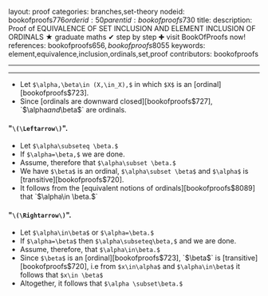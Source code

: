 layout: proof
categories: branches,set-theory
nodeid: bookofproofs$776
orderid: 50
parentid: bookofproofs$730
title: 
description:  Proof of EQUIVALENCE OF SET INCLUSION AND ELEMENT INCLUSION OF ORDINALS &#9733; graduate maths &#10004; step by step &#10010; visit BookOfProofs now!
references: bookofproofs$656,bookofproofs$8055
keywords: element,equivalence,inclusion,ordinals,set,proof
contributors: bookofproofs

---


---

* Let `$\alpha,\beta\in (X,\in_X),$` in which `$X$` is an [ordinal][bookofproofs$723].
* Since [ordinals are downward closed][bookofproofs$727], `$\alpha$` and `$\beta$` are ordinals.

#### "`\(\Leftarrow\)`". 

* Let `$\alpha\subseteq \beta.$`
* If `$\alpha=\beta,$` we are done.
* Assume, therefore that `$\alpha\subset \beta.$`
* We have `$\beta$` is an ordinal, `$\alpha\subset \beta$` and `$\alpha$` is [transitive][bookofproofs$720].
* It follows from the [equivalent notions of ordinals][bookofproofs$8089] that `$\alpha\in \beta.$`

#### "`\(\Rightarrow\)`". 

* Let `$\alpha\in\beta$` or `$\alpha=\beta.$`
* If `$\alpha=\beta$` then `$\alpha\subseteq\beta,$` and we are done.
* Assume, therefore, that `$\alpha\in\beta.$`
* Since `$\beta$` is an [ordinal][bookofproofs$723], `$\beta$` is [transitive][bookofproofs$720], i.e from `$x\in\alpha$` and `$\alpha\in\beta$` it follows that `$x\in \beta$`
* Altogether, it follows that `$\alpha \subset\beta.$`
